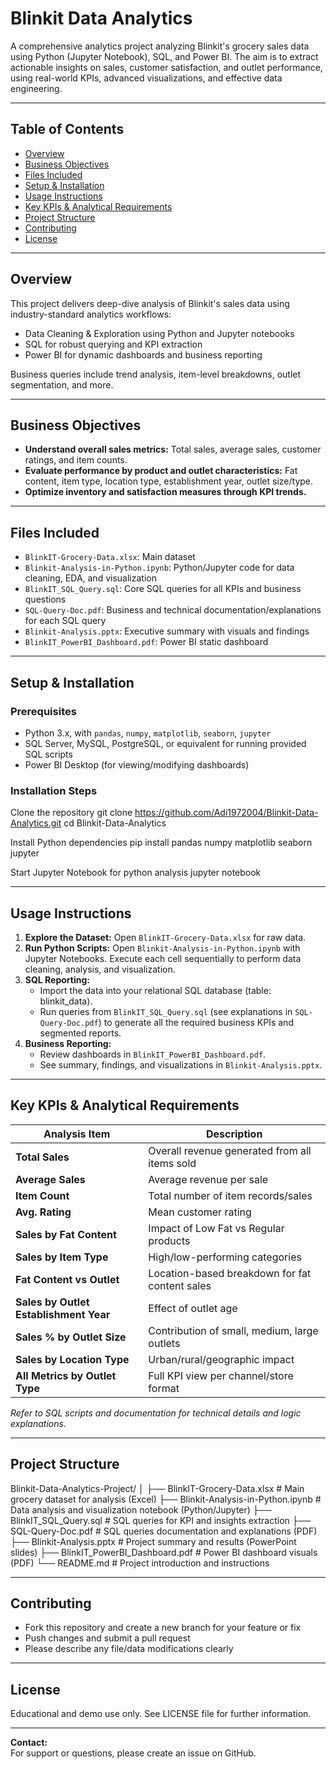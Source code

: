 # Blinkit Data Analytics

A comprehensive analytics project analyzing Blinkit's grocery sales data using Python (Jupyter Notebook), SQL, and Power BI. The aim is to extract actionable insights on sales, customer satisfaction, and outlet performance, using real-world KPIs, advanced visualizations, and effective data engineering.

---

## Table of Contents

- [Overview](#overview)
- [Business Objectives](#business-objectives)
- [Files Included](#files-included)
- [Setup & Installation](#setup--installation)
- [Usage Instructions](#usage-instructions)
- [Key KPIs & Analytical Requirements](#key-kpis--analytical-requirements)
- [Project Structure](#project-structure)
- [Contributing](#contributing)
- [License](#license)

---

## Overview

This project delivers deep-dive analysis of Blinkit's sales data using industry-standard analytics workflows:
- Data Cleaning & Exploration using Python and Jupyter notebooks
- SQL for robust querying and KPI extraction
- Power BI for dynamic dashboards and business reporting

Business queries include trend analysis, item-level breakdowns, outlet segmentation, and more.

---

## Business Objectives

- **Understand overall sales metrics:** Total sales, average sales, customer ratings, and item counts.
- **Evaluate performance by product and outlet characteristics:** Fat content, item type, location type, establishment year, outlet size/type.
- **Optimize inventory and satisfaction measures through KPI trends.**

---

## Files Included

- `BlinkIT-Grocery-Data.xlsx`: Main dataset
- `Blinkit-Analysis-in-Python.ipynb`: Python/Jupyter code for data cleaning, EDA, and visualization
- `BlinkIT_SQL_Query.sql`: Core SQL queries for all KPIs and business questions
- `SQL-Query-Doc.pdf`: Business and technical documentation/explanations for each SQL query
- `Blinkit-Analysis.pptx`: Executive summary with visuals and findings
- `BlinkIT_PowerBI_Dashboard.pdf`: Power BI static dashboard

---

## Setup & Installation

### Prerequisites

- Python 3.x, with `pandas`, `numpy`, `matplotlib`, `seaborn`, `jupyter`
- SQL Server, MySQL, PostgreSQL, or equivalent for running provided SQL scripts
- Power BI Desktop (for viewing/modifying dashboards)
  
### Installation Steps
Clone the repository
git clone https://github.com/Adi1972004/Blinkit-Data-Analytics.git
cd Blinkit-Data-Analytics

Install Python dependencies
pip install pandas numpy matplotlib seaborn jupyter

Start Jupyter Notebook for python analysis
jupyter notebook


---

## Usage Instructions

1. **Explore the Dataset:** Open `BlinkIT-Grocery-Data.xlsx` for raw data.
2. **Run Python Scripts:** Open `Blinkit-Analysis-in-Python.ipynb` with Jupyter Notebooks. Execute each cell sequentially to perform data cleaning, analysis, and visualization.
3. **SQL Reporting:**  
   - Import the data into your relational SQL database (table: blinkit_data).
   - Run queries from `BlinkIT_SQL_Query.sql` (see explanations in `SQL-Query-Doc.pdf`) to generate all the required business KPIs and segmented reports.
4. **Business Reporting:**  
   - Review dashboards in `BlinkIT_PowerBI_Dashboard.pdf`.
   - See summary, findings, and visualizations in `Blinkit-Analysis.pptx`.

---

## Key KPIs & Analytical Requirements

| Analysis Item     | Description                                                      |
|-------------------|------------------------------------------------------------------|
| **Total Sales**   | Overall revenue generated from all items sold                    |
| **Average Sales** | Average revenue per sale                                         |
| **Item Count**    | Total number of item records/sales                               |
| **Avg. Rating**   | Mean customer rating                                             |
| **Sales by Fat Content** | Impact of Low Fat vs Regular products                      |
| **Sales by Item Type**   | High/low-performing categories                            |
| **Fat Content vs Outlet**| Location-based breakdown for fat content sales             |
| **Sales by Outlet Establishment Year**| Effect of outlet age                        |
| **Sales % by Outlet Size**| Contribution of small, medium, large outlets              |
| **Sales by Location Type**| Urban/rural/geographic impact                            |
| **All Metrics by Outlet Type**| Full KPI view per channel/store format                |

_Refer to SQL scripts and documentation for technical details and logic explanations._

---

## Project Structure

Blinkit-Data-Analytics-Project/
│
├── BlinkIT-Grocery-Data.xlsx          # Main grocery dataset for analysis (Excel)
├── Blinkit-Analysis-in-Python.ipynb   # Data analysis and visualization notebook (Python/Jupyter)
├── BlinkIT_SQL_Query.sql              # SQL queries for KPI and insights extraction
├── SQL-Query-Doc.pdf                  # SQL queries documentation and explanations (PDF)
├── Blinkit-Analysis.pptx              # Project summary and results (PowerPoint slides)
├── BlinkIT_PowerBI_Dashboard.pdf      # Power BI dashboard visuals (PDF)
└── README.md                          # Project introduction and instructions 



---

## Contributing

- Fork this repository and create a new branch for your feature or fix
- Push changes and submit a pull request
- Please describe any file/data modifications clearly

---

## License

Educational and demo use only. See LICENSE file for further information.

---

**Contact:**  
For support or questions, please create an issue on GitHub.
